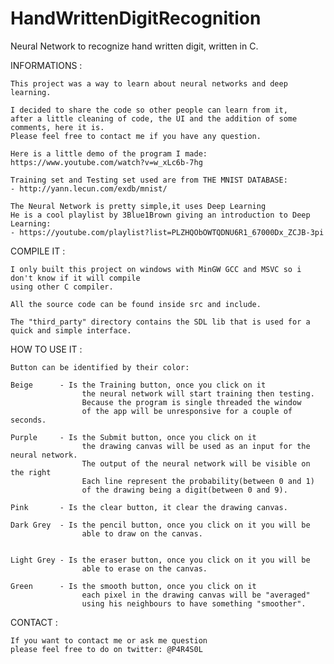 # HandWrittenDigitRecognition
Neural Network to recognize hand written digit, written in C.

INFORMATIONS :

	This project was a way to learn about neural networks and deep learning.

	I decided to share the code so other people can learn from it,
	after a little cleaning of code, the UI and the addition of some comments, here it is.
	Please feel free to contact me if you have any question.

	Here is a little demo of the program I made:
	https://www.youtube.com/watch?v=w_xLc6b-7hg

	Training set and Testing set used are from THE MNIST DATABASE: 
	- http://yann.lecun.com/exdb/mnist/

	The Neural Network is pretty simple,it uses Deep Learning
	He is a cool playlist by 3Blue1Brown giving an introduction to Deep Learning:
	- https://youtube.com/playlist?list=PLZHQObOWTQDNU6R1_67000Dx_ZCJB-3pi

COMPILE IT :

	I only built this project on windows with MinGW GCC and MSVC so i don't know if it will compile
	using other C compiler.

	All the source code can be found inside src and include.

	The "third_party" directory contains the SDL lib that is used for a quick and simple interface.


HOW TO USE IT :
	
	Button can be identified by their color:

	Beige      - Is the Training button, once you click on it
				 	the neural network will start training then testing.
				 	Because the program is single threaded the window
				 	of the app will be unresponsive for a couple of seconds.

	Purple     - Is the Submit button, once you click on it
				 	the drawing canvas will be used as an input for the neural network.
				 	The output of the neural network will be visible on the right
				 	Each line represent the probability(between 0 and 1) 
				 	of the drawing being a digit(between 0 and 9).

	Pink       - Is the clear button, it clear the drawing canvas.

	Dark Grey  - Is the pencil button, once you click on it you will be
				 	able to draw on the canvas.


	Light Grey - Is the eraser button, once you click on it you will be
				 	able to erase on the canvas.

	Green      - Is the smooth button, once you click on it
					each pixel in the drawing canvas will be "averaged" 
					using his neighbours to have something "smoother".

CONTACT :

	If you want to contact me or ask me question
	please feel free to do on twitter: @P4R4S0L
